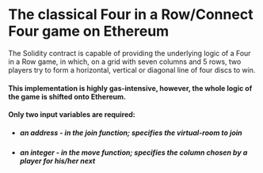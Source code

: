 
# The classical Four in a Row/Connect Four game on Ethereum

The Solidity contract is capable of providing the underlying logic of a Four in a Row game, in which, on a grid with seven columns and 5 rows, two players try to form a horizontal, vertical or diagonal line of four discs to win. 

#### This implementation is highly gas-intensive, however, the whole logic of the game is shifted onto Ethereum. 
#### Only two input variables are required: 
 * ##### an address - in the join function; specifies the virtual-room to join
 * ##### an integer - in the move function; specifies the column chosen by a player for his/her next 
